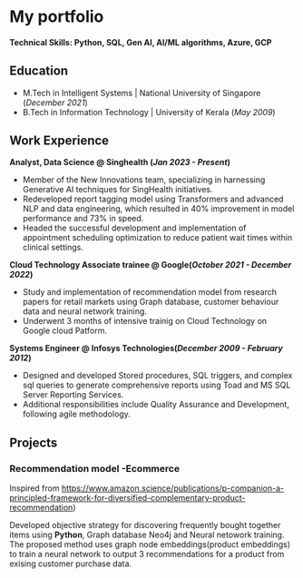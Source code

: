 # My portfolio

#### Technical Skills: Python, SQL, Gen AI, AI/ML algorithms, Azure, GCP 

## Education
- M.Tech in Intelligent Systems	| National University of Singapore (_December 2021_)	 			        		
- B.Tech in Information Technology | University of Kerala (_May 2009_)						       		


## Work Experience
**Analyst, Data Science @ Singhealth (_Jan 2023 - Present_)**
- Member of the New Innovations team, specializing in harnessing Generative AI techniques for SingHealth initiatives. 
- Redeveloped report tagging model using Transformers and advanced NLP and data engineering, which resulted in 40% improvement in model performance and 73% in speed.
- Headed the successful development and implementation of appointment scheduling optimization to reduce patient wait times within clinical settings.

**Cloud Technology Associate trainee @ Google(_October 2021 - December 2022_)**
- Study and implementation of recommendation model from research papers for retail markets using Graph database, customer behaviour data and neural network training.
- Underwent 3 months of intensive trainig on Cloud Technology on Google cloud Patform.

**Systems Engineer @ Infosys Technologies(_December 2009 - February 2012_)**
- Designed and developed Stored procedures, SQL triggers, and complex sql queries to generate comprehensive reports using Toad and MS SQL Server Reporting Services.
- Additional responsibilities include Quality Assurance and Development, following agile methodology.

## Projects
### Recommendation model -Ecommerce
Inspired from https://www.amazon.science/publications/p-companion-a-principled-framework-for-diversified-complementary-product-recommendation)

Developed objective strategy for discovering frequently bought together items using **Python**, Graph database Neo4j and Neural netowork training. The proposed method uses graph node embeddings(product embeddings) to train a neural network to output 3 recommendations for a product from exising customer purchase data.
